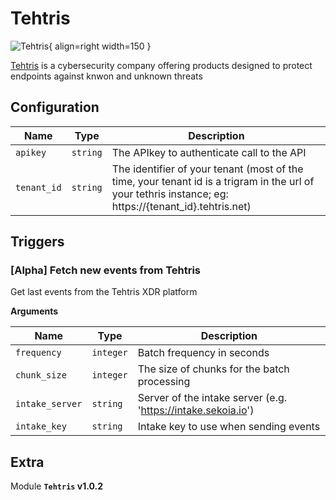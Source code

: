 # Tehtris

![Tehtris](/assets/playbooks/library/tehtris.png){ align=right width=150 }

[Tehtris](https://tehtris.com) is a cybersecurity company offering products designed to protect endpoints against knwon and unknown threats

## Configuration

| Name      |  Type   |  Description  |
| --------- | ------- | --------------------------- |
| `apikey` | `string` | The APIkey to authenticate call to the API |
| `tenant_id` | `string` | The identifier of your tenant (most of the time, your tenant id is a trigram in the url of your tethris instance; eg: https://{tenant_id}.tehtris.net) |

## Triggers

### [Alpha] Fetch new events from Tehtris

Get last events from the Tehtris XDR platform

**Arguments**

| Name      |  Type   |  Description  |
| --------- | ------- | --------------------------- |
| `frequency` | `integer` | Batch frequency in seconds |
| `chunk_size` | `integer` | The size of chunks for the batch processing |
| `intake_server` | `string` | Server of the intake server (e.g. 'https://intake.sekoia.io') |
| `intake_key` | `string` | Intake key to use when sending events |


## Extra

Module **`Tehtris` v1.0.2**
